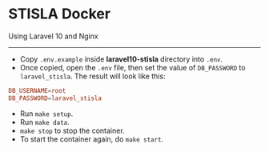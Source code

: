 # STISLA Docker
Using Laravel 10 and Nginx

---
- Copy `.env.example` inside **laravel10-stisla** directory into `.env`. 
- Once copied, open the `.env` file, then set the value of `DB_PASSWORD` to `laravel_stisla`. The result will look like this:
```toml
DB_USERNAME=root
DB_PASSWORD=laravel_stisla
```
- Run `make setup`.
- Run `make data`.
- `make stop` to stop the container.
- To start the container again, do `make start`.

